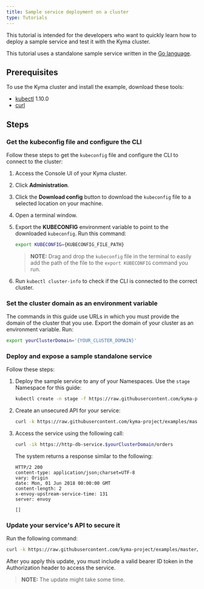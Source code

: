 ```yaml
---
title: Sample service deployment on a cluster
type: Tutorials
---
```


This tutorial is intended for the developers who want to quickly learn how to deploy a sample service and test it with the Kyma cluster.

This tutorial uses a standalone sample service written in the [Go language](http://golang.org).

## Prerequisites

To use the Kyma cluster and install the example, download these tools:

- [kubectl](https://kubernetes.io/docs/tasks/tools/install-kubectl/) 1.10.0
- [curl](https://github.com/curl/curl)

## Steps

### Get the kubeconfig file and configure the CLI

Follow these steps to get the `kubeconfig` file and configure the CLI to connect to the cluster:

1. Access the Console UI of your Kyma cluster.
2. Click **Administration**.
3. Click the **Download config** button to download the `kubeconfig` file to a selected location on your machine.
4. Open a terminal window.
5. Export the **KUBECONFIG** environment variable to point to the downloaded `kubeconfig`. Run this command:

   ```bash
   export KUBECONFIG={KUBECONFIG_FILE_PATH}
   ```

   >**NOTE:** Drag and drop the `kubeconfig` file in the terminal to easily add the path of the file to the `export KUBECONFIG` command you run.

6. Run `kubectl cluster-info` to check if the CLI is connected to the correct cluster.

### Set the cluster domain as an environment variable

The commands in this guide use URLs in which you must provide the domain of the cluster that you use.
Export the domain of your cluster as an environment variable. Run:  

   ```bash
   export yourClusterDomain='{YOUR_CLUSTER_DOMAIN}'
   ```

### Deploy and expose a sample standalone service

Follow these steps:

1. Deploy the sample service to any of your Namespaces. Use the `stage` Namespace for this guide:

   ```bash
   kubectl create -n stage -f https://raw.githubusercontent.com/kyma-project/examples/master/http-db-service/deployment/deployment.yaml
   ```

2. Create an unsecured API for your service:

   ```bash
   curl -k https://raw.githubusercontent.com/kyma-project/examples/master/gateway/service/api-without-auth.yaml |  sed "s/.kyma.local/.$yourClusterDomain/" | kubectl apply -n stage -f -
   ```

3. Access the service using the following call:

   ```bash
   curl -ik https://http-db-service.$yourClusterDomain/orders
   ```

   The system returns a response similar to the following:

   ```HTTP
   HTTP/2 200
   content-type: application/json;charset=UTF-8
   vary: Origin
   date: Mon, 01 Jun 2018 00:00:00 GMT
   content-length: 2
   x-envoy-upstream-service-time: 131
   server: envoy

   []
   ```

### Update your service's API to secure it

Run the following command:

   ```bash
   curl -k https://raw.githubusercontent.com/kyma-project/examples/master/gateway/service/api-with-auth.yaml |  sed "s/.kyma.local/.$yourClusterDomain/" | kubectl apply -n stage -f -
   ```

After you apply this update, you must include a valid bearer ID token in the Authorization header to access the service.

>**NOTE:** The update might take some time.
